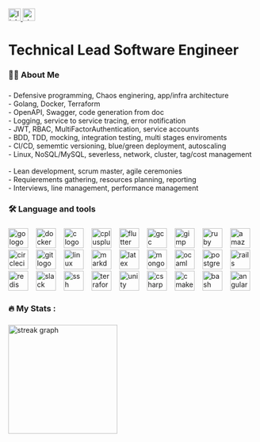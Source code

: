 ###

<div align="left">
  <a href="https://www.linkedin.com/in/jjacquesm/" target="_blank">
    <img src="https://img.shields.io/static/v1?message=LinkedIn&logo=linkedin&label=&color=0077B5&logoColor=white&labelColor=&style=for-the-badge" height="25" alt="linkedin logo"  />
  </a>
  <a href="https://stackoverflow.com/users/3956263/jean-jacques-moiroux" target="_blank">
    <img src="https://img.shields.io/static/v1?message=Stackoverflow&logo=stackoverflow&label=&color=FE7A16&logoColor=white&labelColor=&style=for-the-badge" height="25" alt="stackoverflow logo"  />
  </a>
</div>

###

<h1 align="left">Technical Lead Software Engineer</h1>

###

<h3 align="left">👩‍💻  About Me</h3>

###

<p align="left">- Defensive programming, Chaos enginering, app/infra architecture<br>- Golang, Docker, Terraform<br>- OpenAPI, Swagger, code generation from doc<br>- Logging, service to service tracing, error notification<br>- JWT, RBAC, MultiFactorAuthentication, service accounts<br>- BDD, TDD, mocking, integration testing, multi stages enviroments<br>- CI/CD, sememtic versioning, blue/green deployment, autoscaling<br>- Linux, NoSQL/MySQL, severless, network, cluster, tag/cost management<br><br>- Lean development, scrum master, agile ceremonies<br>- Requierements gathering, resources planning, reporting<br>- Interviews, line management, performance management</p>

###

<h3 align="left">🛠 Language and tools</h3>

###

<div align="left">
  <img src="https://cdn.jsdelivr.net/gh/devicons/devicon/icons/go/go-original.svg" height="40" alt="go logo"  /><img width="12" />
  <img src="https://cdn.jsdelivr.net/gh/devicons/devicon/icons/docker/docker-plain-wordmark.svg" height="40" alt="docker logo"  /><img width="12" />
  <img src="https://cdn.jsdelivr.net/gh/devicons/devicon/icons/c/c-original.svg" height="40" alt="c logo"  /><img width="12" />
  <img src="https://cdn.jsdelivr.net/gh/devicons/devicon/icons/cplusplus/cplusplus-original.svg" height="40" alt="cplusplus logo"  /><img width="12" />
  <img src="https://cdn.jsdelivr.net/gh/devicons/devicon/icons/flutter/flutter-original.svg" height="40" alt="flutter logo"  /><img width="12" />
  <img src="https://cdn.jsdelivr.net/gh/devicons/devicon/icons/gcc/gcc-original.svg" height="40" alt="gcc logo"  /><img width="12" />
  <img src="https://cdn.jsdelivr.net/gh/devicons/devicon/icons/gimp/gimp-original.svg" height="40" alt="gimp logo"  /><img width="12" />
  <img src="https://cdn.jsdelivr.net/gh/devicons/devicon/icons/ruby/ruby-original.svg" height="40" alt="ruby logo"  /><img width="12" />
  <img src="https://cdn.jsdelivr.net/gh/devicons/devicon/icons/amazonwebservices/amazonwebservices-original.svg" height="40" alt="amazonwebservices logo"  /><img width="12" />
  <img src="https://cdn.jsdelivr.net/gh/devicons/devicon/icons/circleci/circleci-plain.svg" height="40" alt="circleci logo"  /><img width="12" />
  <img src="https://cdn.jsdelivr.net/gh/devicons/devicon/icons/git/git-original.svg" height="40" alt="git logo"  /><img width="12" />
  <img src="https://cdn.jsdelivr.net/gh/devicons/devicon/icons/linux/linux-original.svg" height="40" alt="linux logo"  /><img width="12" />
  <img src="https://cdn.jsdelivr.net/gh/devicons/devicon/icons/markdown/markdown-original.svg" height="40" alt="markdown logo"  /><img width="12" />
  <img src="https://cdn.jsdelivr.net/gh/devicons/devicon/icons/latex/latex-original.svg" height="40" alt="latex logo"  /><img width="12" />
  <img src="https://cdn.jsdelivr.net/gh/devicons/devicon/icons/mongodb/mongodb-original.svg" height="40" alt="mongodb logo"  /><img width="12" />
  <img src="https://cdn.jsdelivr.net/gh/devicons/devicon/icons/ocaml/ocaml-original.svg" height="40" alt="ocaml logo"  /><img width="12" />
  <img src="https://cdn.jsdelivr.net/gh/devicons/devicon/icons/postgresql/postgresql-original.svg" height="40" alt="postgresql logo"  /><img width="12" />
  <img src="https://cdn.jsdelivr.net/gh/devicons/devicon/icons/rails/rails-original-wordmark.svg" height="40" alt="rails logo"  /><img width="12" />
  <img src="https://cdn.jsdelivr.net/gh/devicons/devicon/icons/redis/redis-original.svg" height="40" alt="redis logo"  /><img width="12" />
  <img src="https://cdn.jsdelivr.net/gh/devicons/devicon/icons/slack/slack-original.svg" height="40" alt="slack logo"  /><img width="12" />
  <img src="https://cdn.jsdelivr.net/gh/devicons/devicon/icons/ssh/ssh-original.svg" height="40" alt="ssh logo"  /><img width="12" />
  <img src="https://cdn.jsdelivr.net/gh/devicons/devicon/icons/terraform/terraform-original.svg" height="40" alt="terraform logo"  /><img width="12" />
  <img src="https://cdn.jsdelivr.net/gh/devicons/devicon/icons/unity/unity-original.svg" height="40" alt="unity logo"  /><img width="12" />
  <img src="https://cdn.jsdelivr.net/gh/devicons/devicon/icons/csharp/csharp-original.svg" height="40" alt="csharp logo"  /><img width="12" />
  <img src="https://cdn.jsdelivr.net/gh/devicons/devicon/icons/cmake/cmake-original.svg" height="40" alt="cmake logo"  /><img width="12" />
  <img src="https://cdn.jsdelivr.net/gh/devicons/devicon/icons/bash/bash-original.svg" height="40" alt="bash logo"  /><img width="12" />
  <img src="https://cdn.jsdelivr.net/gh/devicons/devicon/icons/angularjs/angularjs-original.svg" height="40" alt="angularjs logo"  />
</div>

###

<h3 align="left">🔥   My Stats :</h3>

###

<div align="left">
  <img src="https://streak-stats.demolab.com?user=noxs-jj&locale=en&mode=daily&theme=dark&hide_border=false&border_radius=5&order=3" height="220" alt="streak graph"  />
</div>

###
